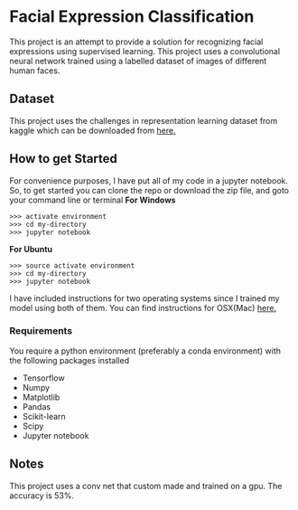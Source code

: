 # Facial Expression Classification

This project is an attempt to provide a solution for recognizing facial expressions using supervised learning. This project uses a convolutional neural network trained using a labelled dataset of images of different human faces.

## Dataset
This project uses the challenges in representation learning dataset from kaggle which can be downloaded from [here.](https://www.kaggle.com/c/challenges-in-representation-learning-facial-expression-recognition-challenge)

## How to get Started
For convenience purposes, I have put all of my code in a jupyter notebook. So, to get started you can clone the repo or download the zip file, and goto your command line or terminal
**For Windows**
```
>>> activate environment
>>> cd my-directory
>>> jupyter notebook
```
**For Ubuntu**
```
>>> source activate environment
>>> cd my-directory
>>> jupyter notebook
```
I have included instructions for two operating systems since I trained my model using both of them. You can find instructions for OSX(Mac) [here.](http://jupyter-notebook-beginner-guide.readthedocs.io/en/latest/execute.html)

### Requirements
You require a python environment (preferably a conda environment) with the following packages installed
* Tensorflow
* Numpy
* Matplotlib
* Pandas
* Scikit-learn
* Scipy
* Jupyter notebook

## Notes
This project uses a conv net that custom made and trained on a gpu. The accuracy is 53%.
